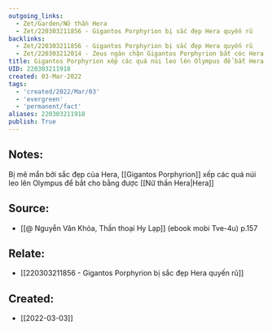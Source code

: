 ```yaml
---
outgoing_links:
  - Zet/Garden/Nữ thần Hera
  - Zet/220303211856 - Gigantos Porphyrion bị sắc đẹp Hera quyến rũ
backlinks:
  - Zet/220303211856 - Gigantos Porphyrion bị sắc đẹp Hera quyến rũ
  - Zet/220303212014 - Zeus ngăn chặn Gigantos Porphyrion bắt cóc Hera
title: Gigantos Porphyrion xếp các quá núi leo lên Olympus để bắt Hera
UID: 220303211918
created: 03-Mar-2022
tags:
  - 'created/2022/Mar/03'
  - 'evergreen'
  - 'permanent/fact'
aliases: 220303211918
publish: True
---
```

## Notes:
Bị mê mẩn bởi sắc đẹp của Hera, [[Gigantos Porphyrion]] xếp các quá núi leo lên Olympus để bắt cho bằng được [[Nữ thần Hera|Hera]]

## Source:
- [[@ Nguyễn Văn Khỏa, Thần thoại Hy Lạp]] (ebook mobi Tve-4u) p.157

## Relate:
- [[220303211856 - Gigantos Porphyrion bị sắc đẹp Hera quyến rũ]]
## Created:
- [[2022-03-03]]
